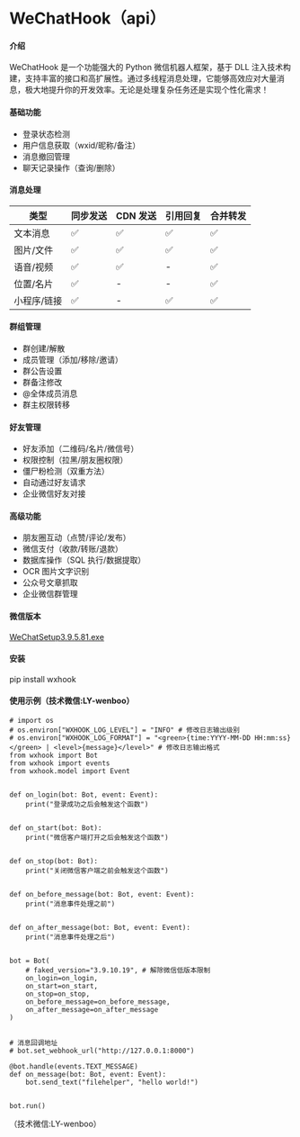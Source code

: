 # WeChatHook（api）

#### 介绍
WeChatHook 是一个功能强大的 Python 微信机器人框架，基于 DLL 注入技术构建，支持丰富的接口和高扩展性。通过多线程消息处理，它能够高效应对大量消息，极大地提升你的开发效率。无论是处理复杂任务还是实现个性化需求！

#### 基础功能

- 登录状态检测
- 用户信息获取（wxid/昵称/备注）
- 消息撤回管理
- 聊天记录操作（查询/删除）

#### 消息处理

|类型|同步发送|CDN 发送|引用回复|合并转发|
|--|--|--|--|--|
|文本消息|✅|✅|✅|✅|
|图片/文件|✅|✅|✅|✅|
|语音/视频|✅|✅|-|✅|
|位置/名片|✅|-|-|✅|
|小程序/链接|✅|-|✅|✅|


#### 群组管理

- 群创建/解散
- 成员管理（添加/移除/邀请）
- 群公告设置
- 群备注修改
- @全体成员消息
- 群主权限转移

#### 好友管理

- 好友添加（二维码/名片/微信号）
- 权限控制（拉黑/朋友圈权限）
- 僵尸粉检测（双重方法）
- 自动通过好友请求
- 企业微信好友对接

#### 高级功能

- 朋友圈互动（点赞/评论/发布）
- 微信支付（收款/转账/退款）
- 数据库操作（SQL 执行/数据提取）
- OCR 图片文字识别
- 公众号文章抓取
- 企业微信群管理

#### 微信版本

[WeChatSetup3.9.5.81.exe](http://WeChatSetup3.9.5.81.exe)

#### 安装

pip install wxhook

#### 使用示例（技术微信:LY-wenboo）


```
# import os
# os.environ["WXHOOK_LOG_LEVEL"] = "INFO" # 修改日志输出级别
# os.environ["WXHOOK_LOG_FORMAT"] = "<green>{time:YYYY-MM-DD HH:mm:ss}</green> | <level>{message}</level>" # 修改日志输出格式
from wxhook import Bot
from wxhook import events
from wxhook.model import Event


def on_login(bot: Bot, event: Event):
    print("登录成功之后会触发这个函数")


def on_start(bot: Bot):
    print("微信客户端打开之后会触发这个函数")


def on_stop(bot: Bot):
    print("关闭微信客户端之前会触发这个函数")


def on_before_message(bot: Bot, event: Event):
    print("消息事件处理之前")


def on_after_message(bot: Bot, event: Event):
    print("消息事件处理之后")


bot = Bot(
    # faked_version="3.9.10.19", # 解除微信低版本限制
    on_login=on_login,
    on_start=on_start,
    on_stop=on_stop,
    on_before_message=on_before_message,
    on_after_message=on_after_message
)


# 消息回调地址
# bot.set_webhook_url("http://127.0.0.1:8000")

@bot.handle(events.TEXT_MESSAGE)
def on_message(bot: Bot, event: Event):
    bot.send_text("filehelper", "hello world!")


bot.run()
```
（技术微信:LY-wenboo）
